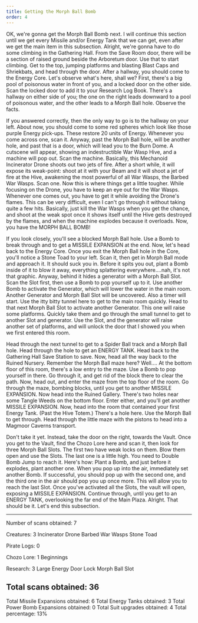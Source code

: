 ```yaml
---
title: Getting the Morph Ball Bomb
order: 4
---
```




OK, we're gonna get the Morph Ball Bomb next. I will continue this section
until we get every Missile and/or Energy Tank that we can get, even after we
get the main item in this subsection. Alright, we're gonna have to do some
climbing in the Gathering Hall. From the Save Room door, there will be a
section of raised ground beside the Arboretum door. Use that to start climbing.
Get to the top, jumping platforms and blasting Blast Caps and Shriekbats, and
head through the door. After a hallway, you should come to the Energy Core.
Let's observe what's here, shall we? First, there's a big pool of poisonous
water in front of you, and a locked door on the other side. Scan the locked
door to add it to your Research Log Book. There's a hallway on either side of
you; the one on the right leads downward to a pool of poisonous water, and the
other leads to a Morph Ball hole. Observe the facts.

If you answered correctly, then the only way to go is to the hallway on your
left. About now, you should come to some red spheres which look like those
purple Energy pick-ups. These restore 20 units of Energy. Whenever you come
across one, scan it. Anyway, past the Morph Ball hole, will be another hole,
and past that is a door, which will lead you to the Burn Dome. A cutscene will
appear, showing an indestructible War Wasp Hive, and a machine will pop out.
Scan the machine. Basically, this Mechanoid Incinerator Drone shoots out two
jets of fire. After a short while, it will expose its weak-point: shoot at it
with your Beam and it will shoot a jet of fire at the Hive, awakening the most
powerful of all War Wasps, the Barbed War Wasps. Scan one. Now this is where
things get a little tougher. While focusing on the Drone, you have to keep an
eye out for the War Wasps. Whenever one comes out, you have to get it while
avoiding the Drone's flames. This can be very difficult, even I can't go
through it without taking quite a few hits. Basically, just kill the War Wasps
when you get the chance, and shoot at the weak spot once it shows itself until
the Hive gets destroyed by the flames, and when the machine explodes because it
overloads. Now, you have the MORPH BALL BOMB!

If you look closely, you'll see a blocked Morph Ball hole. Use a Bomb to break
through and to get a MISSILE EXPANSION at the end. Now, let's head back to the
Energy Core. Once you exit the Morph Ball hole in the Core, you'll notice a
Stone Toad to your left. Scan it, then get in Morph Ball mode and approach it.
It should suck you in. Before it spits you out, plant a Bomb inside of it to
blow it away, everything splattering everywhere....nah, it's not that graphic.
Anyway, behind it hides a generator with a Morph Ball Slot. Scan the Slot
first, then use a Bomb to pop yourself up to it. Use another Bomb to activate
the Generator, which will lower the water in the main room. Another Generator
and Morph Ball Slot will be uncovered. Also a timer will start. Use the itty
bitty tunnel here to get to the main room quickly. Head to that next Morph Ball
Slot to activate another Generator. This one will raise some platforms. Quickly
take them and go through the small tunnel to get to another Slot and generator.
Use the Slot, and the generator will raise another set of platforms, and will
unlock the door that I showed you when we first entered this room.

Head through the next tunnel to get to a Spider Ball track and a Morph Ball
hole. Head through the hole to get an ENERGY TANK. Head back to the Gathering
Hall Save Station to save. Now, head all the way back to the Ruined Nursery.
Remember the Morph Ball maze here? Well.... At the bottom floor of this room,
there's a low entry to the maze. Use a Bomb to pop yourself in there. Go
through it, and get rid of the block there to clear the path. Now, head out,
and enter the maze from the top floor of the room. Go through the maze, bombing
blocks, until you get to another MISSILE EXPANSION. Now head into the Ruined
Gallery. There's two holes near some Tangle Weeds on the bottom floor. Enter
either, and you'll get another MISSILE EXPANSION. Now, head into the room that
contained your first Energy Tank. (Past the Hive Totem.) There's a hole here.
Use the Morph Ball to get through. Head through the little maze with the
pistons to head into a Magmoor Caverns transport.

Don't take it yet. Instead, take the door on the right, towards the Vault. Once
you get to the Vault, find the Chozo Lore here and scan it, then look for three
Morph Ball Slots. The first two have weak locks on them. Blow them open and use
the Slots. The last one is a little high. You need to Double Bomb Jump to reach
it. Here's how: Plant a Bomb, and just before it explodes, plant another one.
When you pop up into the air, immediately set another Bomb. If successful, you
should pop up with the second one, and the third one in the air should pop you
up once more. This will allow you to reach the last Slot. Once you've activated
all the Slots, the vault will open, exposing a MISSILE EXPANSION. Continue
through, until you get to an ENERGY TANK, overlooking the far end of the Main
Plaza. Alright. That should be it. Let's end this subsection.

-------------------------
Number of scans obtained: 7

Creatures: 3
Incinerator Drone
Barbed War Wasps
Stone Toad

Pirate Logs: 0

Chozo Lore: 1
Beginnings

Research: 3
Large Energy
Door Lock
Morph Ball Slot

Total scans obtained: 36
-------------------------

Total Missile Expansions obtained: 6
Total Energy Tanks obtained: 3
Total Power Bomb Expansions obtained: 0
Total Suit upgrades obtained: 4
Total percentage: 13%


